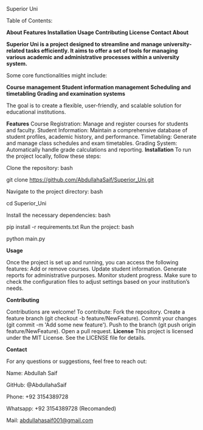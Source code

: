 Superior Uni

Table of Contents:

**About
Features
Installation
Usage
Contributing
License
Contact
About**

**Superior Uni is a project designed to streamline and manage university-related tasks efficiently. It aims to offer a set of tools for managing various academic and administrative processes within a university system.**

Some core functionalities might include:

**Course management
Student information management
Scheduling and timetabling
Grading and examination systems**

The goal is to create a flexible, user-friendly, and scalable solution for educational institutions.

**Features**
Course Registration: Manage and register courses for students and faculty.
Student Information: Maintain a comprehensive database of student profiles, academic history, and performance.
Timetabling: Generate and manage class schedules and exam timetables.
Grading System: Automatically handle grade calculations and reporting.
**Installation**
To run the project locally, follow these steps:

Clone the repository:
bash

git clone https://github.com/AbdullahaSaif/Superior_Uni.git

Navigate to the project directory:
bash

cd Superior_Uni

Install the necessary dependencies:
bash

pip install -r requirements.txt
Run the project:
bash

python main.py

**Usage**

Once the project is set up and running, you can access the following features:
Add or remove courses.
Update student information.
Generate reports for administrative purposes.
Monitor student progress.
Make sure to check the configuration files to adjust settings based on your institution’s needs.

**Contributing**

Contributions are welcome! To contribute:
Fork the repository.
Create a feature branch (git checkout -b feature/NewFeature).
Commit your changes (git commit -m 'Add some new feature').
Push to the branch (git push origin feature/NewFeature).
Open a pull request.
**License**
This project is licensed under the MIT License. See the LICENSE file for details.

**Contact**

For any questions or suggestions, feel free to reach out:

Name: Abdullah Saif

GitHub: @AbdullahaSaif

Phone: +92 3154389728

Whatsapp: +92 3154389728 (Recomanded)

Mail: abdullahasaif001@gmail.com
